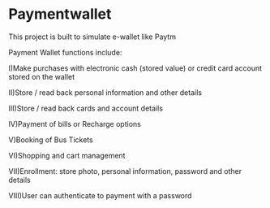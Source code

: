 # Paymentwallet
This project is built to simulate e-wallet like Paytm  

Payment Wallet functions include:

I)Make purchases with electronic cash (stored value) or credit card account stored on the wallet

II)Store / read back personal information and other details

III)Store / read back cards and account details

IV)Payment of bills or Recharge options

V)Booking of Bus Tickets

VI)Shopping and cart management

VII)Enrollment: store photo, personal information, password and other details

VIII)User can authenticate to payment with a password
